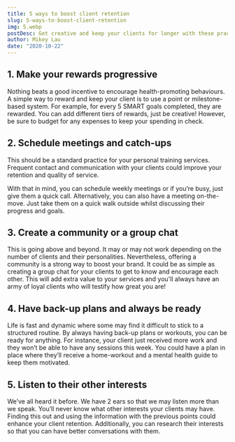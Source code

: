```yaml
---
title: 5 ways to boost client retention
slug: 5-ways-to-boost-client-retention
img: 5.webp
postDesc: Get creative and keep your clients for longer with these practical techniques.
author: Mikey Lau
date: "2020-10-22"
---
```


## 1. Make your rewards progressive

Nothing beats a good incentive to encourage health-promoting behaviours. A simple way to reward and keep your client is to use a point or milestone-based system. For example, for every 5 SMART goals completed, they are rewarded. You can add different tiers of rewards, just be creative! However, be sure to budget for any expenses to keep your spending in check.

## 2. Schedule meetings and catch-ups

This should be a standard practice for your personal training services. Frequent contact and communication with your clients could improve your retention and quality of service.

With that in mind, you can schedule weekly meetings or if you’re busy, just give them a quick call. Alternatively, you can also have a meeting on-the-move. Just take them on a quick walk outside whilst discussing their progress and goals.

## 3. Create a community or a group chat

This is going above and beyond. It may or may not work depending on the number of clients and their personalities. Nevertheless, offering a community is a strong way to boost your brand. It could be as simple as creating a group chat for your clients to get to know and encourage each other. This will add extra value to your services and you'll always have an army of loyal clients who will testify how great you are!

## 4. Have back-up plans and always be ready

Life is fast and dynamic where some may find it difficult to stick to a structured routine. By always having back-up plans or workouts, you can be ready for anything. For instance, your client just received more work and they won’t be able to have any sessions this week. You could have a plan in place where they’ll receive a home-workout and a mental health guide to keep them motivated.

## 5. Listen to their other interests

We’ve all heard it before. We have 2 ears so that we may listen more than we speak. You’ll never know what other interests your clients may have. Finding this out and using the information with the previous points could enhance your client retention. Additionally, you can research their interests so that you can have better conversations with them.
